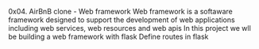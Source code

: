0x04. AirBnB clone - Web framework 
Web framework is a softaware framework designed to support the development of web applications including web services, web resources and web apis
In this project we wll be building  a web framework with flask
Define routes in flask 
